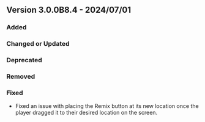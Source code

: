 ## Version 3.0.0B8.4 - 2024/07/01

### Added
### Changed or Updated
### Deprecated
### Removed
### Fixed
- Fixed an issue with placing the Remix button at its new location once the player dragged it to their desired location on the screen.